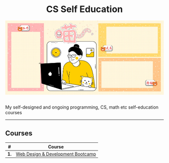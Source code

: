 <div align="center">
  <h1>CS Self Education</h1>
  <img src="banner.jpg" align="center"/>
  <br/><br/>
</div>

My self-designed and ongoing programming, CS, math etc self-education courses

---

## Courses

| # | Course |
| ----------- | ----------- |
| **1.** | [Web Design & Development Bootcamp](https://github.com/abeerration/Web-Design-Development-Bootcamp) |
